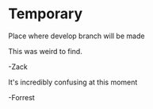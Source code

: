 # Temporary
Place where develop branch will be made

This was weird to find. 

-Zack

It's incredibly confusing at this moment

-Forrest
